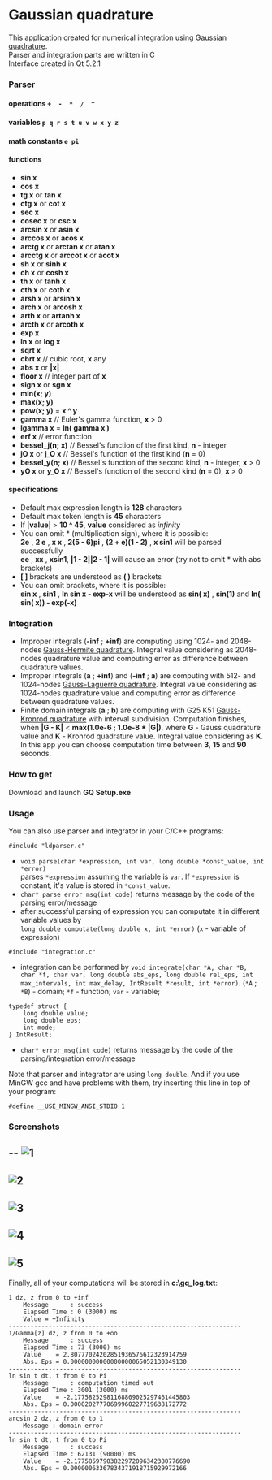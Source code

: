 # Gaussian quadrature

This application created for numerical integration using [Gaussian quadrature](http://en.wikipedia.org/wiki/Gaussian_quadrature).  
Parser and integration parts are written in C  
Interface created in Qt 5.2.1  

### Parser

#### operations  `+  -  *  /  ^`  
#### variables  `p q r s t u v w x y z`  
#### math constants  `e pi`  
#### functions

 - **sin x**  
 - **cos x**  
 - **tg x** or **tan x**  
 - **ctg x** or **cot x**  
 - **sec x**  
 - **cosec x** or **csc x**  
 - **arcsin x** or **asin x**  
 - **arccos x** or **acos x**  
 - **arctg x** or **arctan x** or **atan x**  
 - **arcctg x** or **arccot x** or **acot x**  
 - **sh x** or **sinh x**  
 - **ch x** or **cosh x**  
 - **th x** or **tanh x**  
 - **cth x** or **coth x**  
 - **arsh x** or **arsinh x**  
 - **arch x** or **arcosh x**  
 - **arth x** or **artanh x**  
 - **arcth x** or **arcoth x**  
 - **exp x**  
 - **ln x** or **log x**  
 - **sqrt x**  
 - **cbrt x** // cubic root, **x** any  
 - **abs x** or **|x|**  
 - **floor x** // integer part of **x**  
 - **sign x** or **sgn x**  
 - **min(x; y)**  
 - **max(x; y)**  
 - **pow(x; y)** = **x ^ y** 
 - **gamma x** // Euler's gamma function, **x** > 0  
 - **lgamma x** = **ln( gamma x )**  
 - **erf x** // error function  
 - **bessel_j(n; x)** // Bessel's function of the first kind, **n** - integer  
 - **jO x** or **j_O x** // Bessel's function of the first kind (**n** = 0)  
 - **bessel_y(n; x)** // Bessel's function of the second kind, **n** - integer, **x** > 0  
 - **yO x** or **y_O x** // Bessel's function of the second kind (**n** = 0), **x** > 0  

#### specifications

 * Default max expression length is **128** characters  
 * Default max token length is **45** characters  
 * If |**value**| > **10 ^ 45**, **value** considered as *infinity*  
 * You can omit * (multiplication sign), where it is possible:    
     **2e** , **2 e** , **x x** , **2(5 - 6)pi** , **(2 + e)(1 - 2)** , **x sin1** will be parsed successfully    
     **ee** , **xx** , **xsin1**, **|1 - 2||2 - 1|** will cause an error (try not to omit * with abs brackets)  
 * **[ ]** brackets are understood as **( )** brackets  
 * You can omit brackets, where it is possible:  
     **sin x** , **sin1** , **ln sin x - exp-x** will be understood as **sin( x)** , **sin(1)** and **ln( sin( x)) - exp(-x)**  

### Integration
    
* Improper integrals (**-inf** ; **+inf**) are computing using 1024- and 2048-nodes [Gauss-Hermite quadrature](http://en.wikipedia.org/wiki/Gauss-Hermite_quadrature). Integral value considering as 2048-nodes quadrature value and computing error as difference between quadrature values.
* Improper integrals (**a** ; **+inf**) and (**-inf** ; **a**) are computing with 512- and 1024-nodes [Gauss-Laguerre quadrature](http://en.wikipedia.org/wiki/Gauss-Laguerre_quadrature). Integral value considering as 1024-nodes quadrature value and computing error as difference between quadrature values. 
* Finite domain integrals (**a** ; **b**) are computing with G25 K51 [Gauss-Kronrod quadrature](http://en.wikipedia.org/wiki/Gauss-Kronrod_quadrature) with interval subdivision. Computation finishes, when **|G - K|** < **max(1.0e-6 ; 1.0e-8 * |G|)**, where **G** - Gauss quadrature value and **K** - Kronrod quadrature value. Integral value considering as **K**. In this app you can choose computation time between **3**, **15** and **90** seconds.

### How to get

Download and launch **GQ Setup.exe**

### Usage

You can also use parser and integrator in your C/C++ programs:  
```
#include "ldparser.c"
```
- `void parse(char *expression, int var, long double *const_value, int *error)`  
parses `*expression` assuming the variable is `var`. If `*expression` is constant, it's value is stored in `*const_value`.
- `char* parse_error_msg(int code)` returns message by the code of the parsing error/message
- after successful parsing of expression you can computate it in different variable values by  
`long double computate(long double x, int *error)` (`x` - variable of expression)
```
#include "integration.c"
```
- integration can be performed by `void integrate(char *A, char *B, char *f, char var, long double abs_eps, long double rel_eps, int max_intervals, int max_delay, IntResult *result, int *error)`. (`*A` ; `*B`) - domain; `*f` - function; `var` - variable;
```
typedef struct {
    long double value;
    long double eps;
    int mode;
} IntResult;
```
- `char* error_msg(int code)` returns message by the code of the parsing/integration error/message  
  
Note that parser and integrator are using `long double`. And if you use MinGW gcc and have problems with them, try inserting this line in top of your program: 
```
#define __USE_MINGW_ANSI_STDIO 1
```

### Screenshots
--
![1](https://github.com/monstaHD/Gaussian_Quadrature/raw/master/screens/1.png)
--
![2](https://github.com/monstaHD/Gaussian_Quadrature/raw/master/screens/2.png)
--
![3](https://github.com/monstaHD/Gaussian_Quadrature/raw/master/screens/3.png)
--
![4](https://github.com/monstaHD/Gaussian_Quadrature/raw/master/screens/4.png)
--
![5](https://github.com/monstaHD/Gaussian_Quadrature/raw/master/screens/5.png)
--
 
Finally, all of your computations will be stored in **c:\gq_log.txt**:
```
1 dz, z from 0 to +inf
	Message      : success
	Elapsed Time : 0 (3000) ms
	Value = +Infinity
----------------------------------------------------------------
1/Gamma[z] dz, z from 0 to +oo
	Message      : success
	Elapsed Time : 73 (3000) ms
	Value    = 2.80777024202851936576612323914759
	Abs. Eps = 0.00000000000000000065052130349130
----------------------------------------------------------------
ln sin t dt, t from 0 to Pi
	Message      : computation timed out
	Elapsed Time : 3001 (3000) ms
	Value    = -2.17758252981168809025297461445803
	Abs. Eps = 0.00002027770699960227719638172772
----------------------------------------------------------------
arcsin 2 dz, z from 0 to 1
	Message : domain error
----------------------------------------------------------------
ln sin t dt, t from 0 to Pi
	Message      : success
	Elapsed Time : 62131 (90000) ms
	Value    = -2.17758597903822972096342380776690
	Abs. Eps = 0.00000063367834371918715929972166
```

